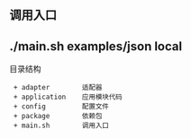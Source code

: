 
调用入口
--
./main.sh examples/json local
--

目录结构
```
 + adapter        适配器
 + application    应用模块代码
 + config         配置文件
 + package        依赖包
 + main.sh        调用入口
```